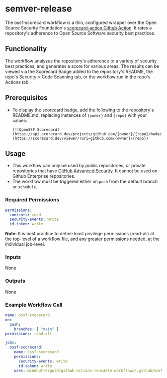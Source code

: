 # semver-release

The ossf-scorecard workflow is a thin, configured wrapper over the Open Source Security Foundation's [scorecard-action Github Action](https://github.com/ossf/scorecard-action/tree/v2.4.2/). It rates a repository's adherence to Open Source Software security best practices.

## Functionality

The workflow analyzes the repository's adherence to a variety of security best practices, and generates a score for various areas. The results can be viewed via the Scorecard Badge added to the repository's README, the repo's Security > Code Scanning tab, or the workflow run in the repo's Actions tab.

## Prerequisites

- To display the scorecard badge, add the following to the repository's README.md, replacing instances of `{owner}` and `{repo}` with your values:  

  ```
  [![OpenSSF Scorecard](https://api.scorecard.dev/projects/github.com/{owner}/{repo}/badge)](https://scorecard.dev/viewer/?uri=github.com/{owner}/{repo})
  ```

## Usage

- This workflow can only be used by public repositories, or private repositories that have [GitHub Advanced Security](https://docs.github.com/en/get-started/learning-about-github/about-github-advanced-security). It cannot be used on Github Enterprise repositories.
- The workflow must be triggered either on `push` from the default branch or `schedule`.

### Required Permissions

```yaml
permissions:
  contents: read
  security-events: write
  id-token: write
```

**Note:** It is best practice to define least privilege permissions (read-all) at the top-level of a workflow file, and any greater permissions needed, at the individual job-level.

### Inputs

None

### Outputs

None

### Example Workflow Call

```yaml
name: ossf-scorecard
on:
  push:
    branches: [ "main" ]
permissions: read-all

jobs:
  ossf-scorecard:
    name: ossf-scorecard
    permissions:
      security-events: write
      id-token: write
    uses: mindbuttergold/github-actions-reusable-workflows/.github/workflows/ossf-scorecard.yaml@v2
```
